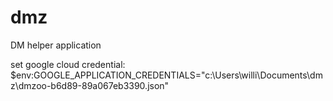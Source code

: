 # dmz
DM helper application

set google cloud credential:
$env:GOOGLE_APPLICATION_CREDENTIALS="c:\Users\willi\Documents\dmz\dmzoo-b6d89-89a067eb3390.json"